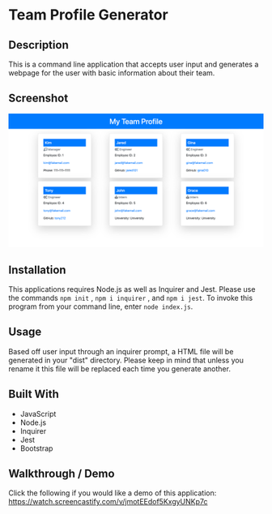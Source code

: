 # Team Profile Generator

## Description
This is a command line application that accepts user input and generates a webpage for the user with basic information about their team.

## Screenshot
![ScreenShot](./assets/final-screenshot.png)

## Installation
This applications requires Node.js as well as Inquirer and Jest. Please use the commands `npm init` , `npm i inquirer` , and `npm i jest`.
To invoke this program from your command line, enter `node index.js`.

## Usage
Based off user input through an inquirer prompt, a HTML file will be generated in your "dist" directory. Please keep in mind that unless you rename it this file will be replaced each time you generate another. 

## Built With
- JavaScript
- Node.js
- Inquirer
- Jest
- Bootstrap

## Walkthrough / Demo
Click the following if you would like a demo of this application:
https://watch.screencastify.com/v/jmotEEdof5KxgyUNKp7c
